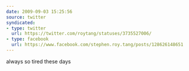 ```yaml
---
date: 2009-09-03 15:25:56
source: twitter
syndicated:
- type: twitter
  url: https://twitter.com/roytang/statuses/3735527006/
- type: facebook
  url: https://www.facebook.com/stephen.roy.tang/posts/128626148651
---
```


always so tired these days